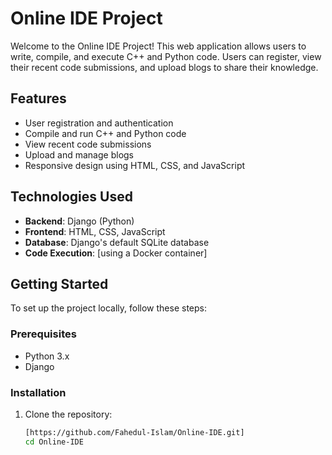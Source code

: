 # Online IDE Project

Welcome to the Online IDE Project! This web application allows users to write, compile, and execute C++ and Python code. Users can register, view their recent code submissions, and upload blogs to share their knowledge.

## Features

- User registration and authentication
- Compile and run C++ and Python code
- View recent code submissions
- Upload and manage blogs
- Responsive design using HTML, CSS, and JavaScript

## Technologies Used

- **Backend**: Django (Python)
- **Frontend**: HTML, CSS, JavaScript
- **Database**: Django's default SQLite database
- **Code Execution**: [using a Docker container]

## Getting Started

To set up the project locally, follow these steps:

### Prerequisites

- Python 3.x
- Django

### Installation

1. Clone the repository:

   ```bash
   [https://github.com/Fahedul-Islam/Online-IDE.git]
   cd Online-IDE
